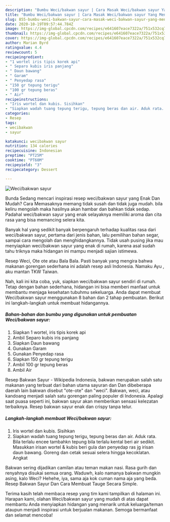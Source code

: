 ```yaml
---
description: "Bumbu Weci/bakwan sayur | Cara Masak Weci/bakwan sayur Yang Menggugah Selera"
title: "Bumbu Weci/bakwan sayur | Cara Masak Weci/bakwan sayur Yang Menggugah Selera"
slug: 855-bumbu-weci-bakwan-sayur-cara-masak-weci-bakwan-sayur-yang-menggugah-selera
date: 2020-10-19T09:57:44.784Z
image: https://img-global.cpcdn.com/recipes/e641607eace7322a/751x532cq70/wecibakwan-sayur-foto-resep-utama.jpg
thumbnail: https://img-global.cpcdn.com/recipes/e641607eace7322a/751x532cq70/wecibakwan-sayur-foto-resep-utama.jpg
cover: https://img-global.cpcdn.com/recipes/e641607eace7322a/751x532cq70/wecibakwan-sayur-foto-resep-utama.jpg
author: Marian Byrd
ratingvalue: 4.4
reviewcount: 5
recipeingredient:
- "1 wortel iris tipis korek api"
- " Separo kubis iris panjang"
- " Daun bawang"
- " Garam"
- " Penyedap rasa"
- "150 gr tepung terigu"
- "100 gr tepung beras"
- " Air"
recipeinstructions:
- "Iris wortel dan kubis. Sisihkan"
- "Siapkan wadah tuang tepung terigu, tepung beras dan air. Aduk rata. Bila terlalu encee tambahkn tepung bila terlalu kental beri air sedikit. Masukkan irisan wortel &amp; kubis beri gula dan penyedap ras jg irisan daun bawang. Goreng dan cetak sesuai selera hingga kecoklatan. Angkat"
categories:
- Resep
tags:
- wecibakwan
- sayur

katakunci: wecibakwan sayur 
nutrition: 134 calories
recipecuisine: Indonesian
preptime: "PT25M"
cooktime: "PT60M"
recipeyield: "3"
recipecategory: Dessert

---
```



![Weci/bakwan sayur](https://img-global.cpcdn.com/recipes/e641607eace7322a/751x532cq70/wecibakwan-sayur-foto-resep-utama.jpg)

Bunda Sedang mencari inspirasi resep weci/bakwan sayur yang Enak Dan Mudah? Cara Memasaknya memang tidak susah dan tidak juga mudah. bila keliru mengolah maka hasilnya akan hambar dan bahkan tidak sedap. Padahal weci/bakwan sayur yang enak selayaknya memiliki aroma dan cita rasa yang bisa memancing selera kita.

Banyak hal yang sedikit banyak berpengaruh terhadap kualitas rasa dari weci/bakwan sayur, pertama dari jenis bahan, lalu pemilihan bahan segar, sampai cara mengolah dan menghidangkannya. Tidak usah pusing jika mau menyiapkan weci/bakwan sayur yang enak di rumah, karena asal sudah tahu triknya maka hidangan ini mampu menjadi sajian istimewa.

Resep Weci, Ote ote atau Bala Bala. Pasti banyak yang mengira bahwa makanan gorengan sederhana ini adalah resep asli Indonesia. Namaku Ayu , aku mantan TKW Taiwan.


Nah, kali ini kita coba, yuk, siapkan weci/bakwan sayur sendiri di rumah. Tetap dengan bahan sederhana, hidangan ini bisa memberi manfaat untuk membantu menjaga kesehatan tubuhmu sekeluarga. Anda dapat membuat Weci/bakwan sayur menggunakan 8 bahan dan 2 tahap pembuatan. Berikut ini langkah-langkah untuk membuat hidangannya.

<!--inarticleads1-->

##### Bahan-bahan dan bumbu yang digunakan untuk pembuatan Weci/bakwan sayur:

1. Siapkan 1 wortel, iris tipis korek api
1. Ambil  Separo kubis iris panjang
1. Siapkan  Daun bawang
1. Gunakan  Garam
1. Gunakan  Penyedap rasa
1. Siapkan 150 gr tepung terigu
1. Ambil 100 gr tepung beras
1. Ambil  Air


Resep Bakwan Sayur - Wikipedia Indonesia, bakwan merupakan salah satu makanan yang terbuat dari bahan utama sayuran dan Dan dibeberapa daerah lain bakwan disebut &#34;ote-ote&#34; dan &#34;weci&#34;. Bakwan, weci, atau kandoang menjadi salah satu gorengan paling populer di Indonesia. Apalagi saat puasa seperti ini, bakwan sayur akan memberikan sensasi kelezatan terbaiknya. Resep bakwan sayur enak dan crispy tanpa telur. 

<!--inarticleads2-->

##### Langkah-langkah membuat Weci/bakwan sayur:

1. Iris wortel dan kubis. Sisihkan
1. Siapkan wadah tuang tepung terigu, tepung beras dan air. Aduk rata. Bila terlalu encee tambahkn tepung bila terlalu kental beri air sedikit. Masukkan irisan wortel &amp; kubis beri gula dan penyedap ras jg irisan daun bawang. Goreng dan cetak sesuai selera hingga kecoklatan. Angkat


Bakwan sering dijadikan camilan atau teman makan nasi. Rasa gurih dan renyahnya disukai semua orang. Waduwh, kalo namanya bakwan mungkin asing, kalo Weci? Hehehe, iya, sama aja kok cuman nama aja yang beda. Resep Bakwan Sayur Dan Cara Membuat Tauge Secara Simple. 

Terima kasih telah membaca resep yang tim kami tampilkan di halaman ini. Harapan kami, olahan Weci/bakwan sayur yang mudah di atas dapat membantu Anda menyiapkan hidangan yang menarik untuk keluarga/teman ataupun menjadi inspirasi untuk berjualan makanan. Semoga bermanfaat dan selamat mencoba!
